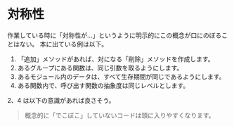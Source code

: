 # 対称性
作業している時に「対称性が...」というように明示的にこの概念が口にのぼることはない。
本に出ている例は以下。

1. 「追加」メソッドがあれば、対になる「削除」メソッドを作成します。
2. あるグループにある関数は、同じ引数を取るようにします。
3. あるモジュール内のデータは、すべて生存期間が同じであるようにします。
4. ある関数内で、呼び出す関数の抽象度は同じレベルとします。

2、4 は以下の意識があれば良さそう。
> 概念的に「でこぼこ」していないコードは頭に入りやすくなります。